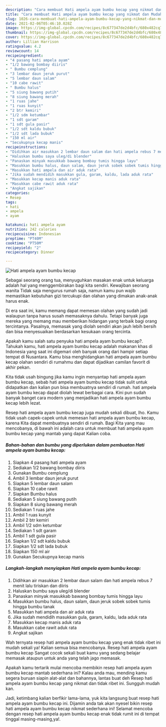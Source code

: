 ```yaml
---
description: "Cara membuat Hati ampela ayam bumbu kecap yang nikmat dan Mudah Dibuat"
title: "Cara membuat Hati ampela ayam bumbu kecap yang nikmat dan Mudah Dibuat"
slug: 1026-cara-membuat-hati-ampela-ayam-bumbu-kecap-yang-nikmat-dan-mudah-dibuat
date: 2021-02-06T05:46:10.028Z
image: https://img-global.cpcdn.com/recipes/8c677347de2d4bfc/680x482cq70/hati-ampela-ayam-bumbu-kecap-foto-resep-utama.jpg
thumbnail: https://img-global.cpcdn.com/recipes/8c677347de2d4bfc/680x482cq70/hati-ampela-ayam-bumbu-kecap-foto-resep-utama.jpg
cover: https://img-global.cpcdn.com/recipes/8c677347de2d4bfc/680x482cq70/hati-ampela-ayam-bumbu-kecap-foto-resep-utama.jpg
author: Lillian Harrison
ratingvalue: 4.2
reviewcount: 14
recipeingredient:
- "4 pasang hati ampela ayam"
- "1/2 bawang bombay diiris"
- " Bumbu cemplung"
- "3 lembar daun jeruk purut"
- "5 lembar daun salam"
- "10 cabe rawit"
- " Bumbu halus"
- "5 siung bawang putih"
- "8 siung bawang merah"
- "1 ruas jahe"
- "1 ruas kunyit"
- "2 btr kemiri"
- "1/2 sdm ketumbar"
- "1 sdt garam"
- "1 sdt gula pasir"
- "1/2 sdt kaldu bubuk"
- "1/2 sdt lada bubuk"
- "150 ml air"
- "Secukupnya kecap manis"
recipeinstructions:
- "Didihkan air masukkan 2 lembar daun salam dan hati ampela rebus 7 menit lalu tiriskan dan diiris"
- "Haluskan bumbu saya uleg/di blender"
- "Panaskan minyak masukkab bawang bombay tumis hingga layu"
- "Masukkan bumbu halus, daun salam, daun jeruk sobek sobek tumis hingga bumbu tanak"
- "Masukkan hati ampela dan air aduk rata"
- "Jika sudah mendidih masukkan gula, garam, kaldu, lada aduk rata"
- "Masukkan kecap manis aduk rata"
- "Masukkan cabe rawit aduk rata"
- "Angkat sajikan"
categories:
- Resep
tags:
- hati
- ampela
- ayam

katakunci: hati ampela ayam 
nutrition: 242 calories
recipecuisine: Indonesian
preptime: "PT40M"
cooktime: "PT50M"
recipeyield: "2"
recipecategory: Dinner

---
```



![Hati ampela ayam bumbu kecap](https://img-global.cpcdn.com/recipes/8c677347de2d4bfc/680x482cq70/hati-ampela-ayam-bumbu-kecap-foto-resep-utama.jpg)

Sebagai seorang orang tua, menyuguhkan masakan enak untuk keluarga adalah hal yang menggembirakan bagi kita sendiri. Kewajiban seorang  wanita Tidak saja mengurus rumah saja, namun kamu pun wajib memastikan kebutuhan gizi tercukupi dan olahan yang dimakan anak-anak harus enak.

Di era  saat ini, kamu memang dapat memesan olahan yang sudah jadi walaupun tanpa harus susah memasaknya dahulu. Tetapi banyak juga mereka yang memang mau memberikan hidangan yang terbaik bagi orang tercintanya. Pasalnya, memasak yang diolah sendiri akan jauh lebih bersih dan bisa menyesuaikan berdasarkan kesukaan orang tercinta. 



Apakah kamu salah satu penyuka hati ampela ayam bumbu kecap?. Tahukah kamu, hati ampela ayam bumbu kecap adalah makanan khas di Indonesia yang saat ini digemari oleh banyak orang dari hampir setiap tempat di Nusantara. Kamu bisa menghidangkan hati ampela ayam bumbu kecap olahan sendiri di rumahmu dan dapat dijadikan camilan favorit di akhir pekan.

Kita tidak usah bingung jika kamu ingin menyantap hati ampela ayam bumbu kecap, sebab hati ampela ayam bumbu kecap tidak sulit untuk didapatkan dan kalian pun bisa membuatnya sendiri di rumah. hati ampela ayam bumbu kecap dapat diolah lewat berbagai cara. Kini pun sudah banyak banget cara modern yang menjadikan hati ampela ayam bumbu kecap lebih lezat.

Resep hati ampela ayam bumbu kecap juga mudah sekali dibuat, lho. Kamu tidak usah capek-capek untuk memesan hati ampela ayam bumbu kecap, karena Kita dapat membuatnya sendiri di rumah. Bagi Kita yang mau mencobanya, di bawah ini adalah cara untuk membuat hati ampela ayam bumbu kecap yang mantab yang dapat Kalian coba.

<!--inarticleads1-->

##### Bahan-bahan dan bumbu yang diperlukan dalam pembuatan Hati ampela ayam bumbu kecap:

1. Siapkan 4 pasang hati ampela ayam
1. Sediakan 1/2 bawang bombay diiris
1. Gunakan  Bumbu cemplung
1. Ambil 3 lembar daun jeruk purut
1. Siapkan 5 lembar daun salam
1. Siapkan 10 cabe rawit
1. Siapkan  Bumbu halus
1. Sediakan 5 siung bawang putih
1. Siapkan 8 siung bawang merah
1. Sediakan 1 ruas jahe
1. Ambil 1 ruas kunyit
1. Ambil 2 btr kemiri
1. Ambil 1/2 sdm ketumbar
1. Sediakan 1 sdt garam
1. Ambil 1 sdt gula pasir
1. Siapkan 1/2 sdt kaldu bubuk
1. Siapkan 1/2 sdt lada bubuk
1. Siapkan 150 ml air
1. Gunakan Secukupnya kecap manis




<!--inarticleads2-->

##### Langkah-langkah menyiapkan Hati ampela ayam bumbu kecap:

1. Didihkan air masukkan 2 lembar daun salam dan hati ampela rebus 7 menit lalu tiriskan dan diiris
1. Haluskan bumbu saya uleg/di blender
1. Panaskan minyak masukkab bawang bombay tumis hingga layu
1. Masukkan bumbu halus, daun salam, daun jeruk sobek sobek tumis hingga bumbu tanak
1. Masukkan hati ampela dan air aduk rata
1. Jika sudah mendidih masukkan gula, garam, kaldu, lada aduk rata
1. Masukkan kecap manis aduk rata
1. Masukkan cabe rawit aduk rata
1. Angkat sajikan




Wah ternyata resep hati ampela ayam bumbu kecap yang enak tidak ribet ini mudah sekali ya! Kalian semua bisa mencobanya. Resep hati ampela ayam bumbu kecap Sangat cocok sekali buat kamu yang sedang belajar memasak ataupun untuk anda yang telah jago memasak.

Apakah kamu tertarik mulai mencoba membikin resep hati ampela ayam bumbu kecap mantab sederhana ini? Kalau anda mau, mending kamu segera buruan siapin alat-alat dan bahannya, lantas buat deh Resep hati ampela ayam bumbu kecap yang nikmat dan tidak ribet ini. Sungguh mudah kan. 

Jadi, ketimbang kalian berfikir lama-lama, yuk kita langsung buat resep hati ampela ayam bumbu kecap ini. Dijamin anda tak akan nyesel bikin resep hati ampela ayam bumbu kecap nikmat sederhana ini! Selamat mencoba dengan resep hati ampela ayam bumbu kecap enak tidak rumit ini di tempat tinggal masing-masing,ya!.

